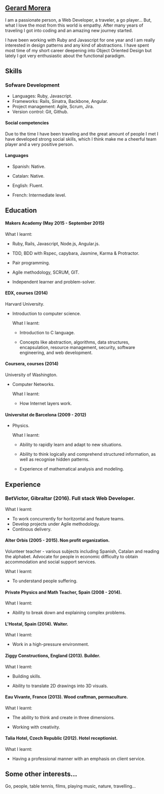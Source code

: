 ## [Gerard Morera](https://github.com/gerard-morera/CV)

I am a passionate person, a Web Developer, a traveler, a go player... But, what I love the most from this world is empathy.
After many years of traveling I got into coding and an amazing new journey started. 

I have been working with Ruby and Javascript for one year and I am really interested in design patterns and any kind of abstractions. I have spent most time of my short career deepening into Object Oriented Design but lately I got very enthusiastic about the functional paradigm.

## Skills

### Sofware Development

- Languages: Ruby, Javascript.
- Frameworks: Rails, Sinatra, Backbone, Angular.
- Project management: Agile, Scrum, Jira.
- Version control: Git, Github.

#### Social competencies

Due to the time I have been traveling and the great amount of people I met I have developed strong social skills, which I think make me a cheerful team player and a very positive person.

#### Languages

- Spanish: Native.

- Catalan: Native.
 
- English: Fluent.
 
- French:  Intermediate level.

## Education

#### Makers Academy (May 2015 - September 2015)

  What I learnt:
   
   - Ruby, Rails, Javascript, Node.js, Angular.js.
   
   - TDD, BDD with Rspec, capybara, Jasmine, Karma & Protractor.
   
   - Pair programming.
   
   - Agile methodology, SCRUM, GIT.
   
   - Independent learner and problem-solver.
 
#### EDX, courses (2014)
Harvard University.

- Introduction to computer science.

  What I learnt:
 
   - Introduction to C language.
 
   - Concepts like abstraction, algorithms, data structures, encapsulation, resource management, security,          software engineering, and web development.

#### Coursera, courses (2014)
University of Washington.

- Computer Networks.

  What I learnt:
   - How Internet layers work.

#### Universitat de Barcelona (2009 - 2012)

- Physics.

  What I learnt:
  
   - Ability to rapidly learn and adapt to new situations.
 
   - Ability to think logically and comprehend structured information, as well as recognise hidden patterns.
 
   - Experience of mathematical analysis and modeling.

## Experience

### BetVictor, Gibraltar (2016). Full stack Web Developer.
  What I learnt:
  - To work concurrently for horitzontal and feature teams.
  - Develop projects under Agile methodology.
  - Continous delivery.

#### Alter Orbis (2005 - 2015). Non profit organization.
  Volunteer teacher - various subjects including Spanish, Catalan and reading the alphabet.
  Advocate for people in economic difficulty to obtain accommodation and social support services.

  What I learnt:
  
   - To understand people suffering.

#### Private Physics and Math Teacher, Spain (2008 - 2014).

   What I learnt:
   
   - Ability to break down and explaining complex problems.
  
#### L'Hostal, Spain (2014). Waiter.

  What I learnt:
  
   - Work in a high-pressure environment.

#### Ziggy Constructions, England (2013). Builder.
 
  What I learnt:
  
   - Building skills.
   
   - Ability to translate 2D drawings into 3D visuals. 

#### Eau Vivante, France (2013).  Wood craftman, permaculture.

  What I learnt:

  - The ability to think and create in three dimensions.
  
  - Working with creativity.

#### Talia Hotel, Czech Republic (2012). Hotel receptionist. 

  What I learnt:
  
   - Having a professional manner with an emphasis on client service.

## Some other interests...
 
 Go, people, table tennis, films, playing music, nature, travelling...


